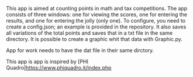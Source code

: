 This app is aimed at counting points in math and tax competitions.
The app consists of three windows: one for viewing the scores, one for entering the results, and one for entering the jolly (only one).
To configure, you need to create a config.json; an example is provided in the repository.
It also saves all variations of the total points and saves that in a txt file in the same directory.
It is possible to create a graphic whit that data with Graphic.py.

App for work needs to have the dat file in their same dirctory.

This app is app is inspired by [PHI Quadro]<https://www.phiquadro.it/index.php>

